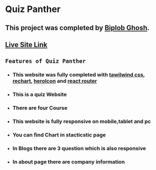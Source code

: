 # Quiz Panther

## This project was completed by [Biplob Ghosh](https://www.linkedin.com/in/biplob971/).

## [Live Site Link](https://quiz-panther-biplob.netlify.app/)

## `Features of Quiz Panther`

- ### **This website was fully completed with [tawilwind css](https://tailwindcss.com/), [rechart](https://recharts.org/), [heroIcon](https://heroicons.com/) and [react router](https://reactrouter.com/)**
- ### **This is a quiz Website**
- ### **There are four Course**
- ### **This website is fully responsive on mobile,tablet and pc**
- ### **You can find Chart in stacticstic page**

- ### **In Blogs there are 3 question which is also responsive**
- ### **In about page there are company information**
